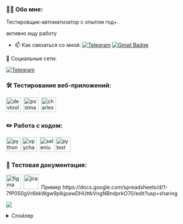 ### 👨‍💻 Обо мне:

Тестировщик-автоматизатор с опытом год+. 


активно ищу работу 

- 📫 Как связаться со мной: [![Telegram](https://img.shields.io/badge/-Telegram-2CA5E0?style=flat&logo=telegram&logoColor=white&link=https://t.me/SemaFFTP)](https://t.me/SemaFFTP) [![Gmail Badge](https://img.shields.io/badge/-Gmail-red?style=flat&logo=Gmail&logoColor=white)](mailto:sema.fftp@gmail.com)


🤝 Социальные сети:

[![Telegram](https://img.shields.io/badge/-Telegram-2CA5E0?style=flat&logo=telegram&logoColor=white&link=https://t.me/SemaFFTP)](https://t.me/SemaFFTP)

### 🛠 Тестирование веб-приложений:

<div>
  <img src="https://d33wubrfki0l68.cloudfront.net/38b5c953a4667366685d55db55d057c86db1fc54/a0fdc/static/acae6b24d940347661ca901ea07f47c1/chrome-dev-logo-icon.png" title="devtools" alt="devtools" width="40" height="40"/>&nbsp
  <img src="https://seeklogo.com/images/P/postman-logo-0087CA0D15-seeklogo.com.png" title="postman" alt="postman" width="40" height="40"/>&nbsp
  <img src="https://cdn.icon-icons.com/icons2/3053/PNG/512/charles_proxy_macos_bigsur_icon_190302.png" title="charles-proxy" alt="charles-proxy" width="40" height="40"/>&nbsp

### ✏️ Работа с кодом:

<div>
  <img src="https://cdn.jsdelivr.net/gh/devicons/devicon/icons/python/python-original-wordmark.svg" title="python" alt="python" width="40" height="40"/>       
  <img src="https://cdn.jsdelivr.net/gh/devicons/devicon/icons/pycharm/pycharm-original-wordmark.svg" title="pycharm" alt="vpycharm" width="40" height="40"/>&nbsp
  <img src="https://cdn.jsdelivr.net/gh/devicons/devicon/icons/selenium/selenium-original.svg" title="selenium" alt="selenium" width="40" height="40"/>
  <img src="https://cdn.jsdelivr.net/gh/devicons/devicon/icons/pytest/pytest-original-wordmark.svg" title="pytest" alt="pytest" width="40" height="40"/>&nbsp

### 📁 Тестовая документация:

<div>
  <img src="https://cdn.jsdelivr.net/gh/devicons/devicon/icons/figma/figma-original.svg" title="figma" alt="figma" width="40" height="40"/>&nbsp
  <img src="https://cdn.jsdelivr.net/gh/devicons/devicon/icons/jira/jira-original.svg" title="jira" alt="jira" width="40" height="40"/>&nbsp
Пример https://docs.google.com/spreadsheets/d/1-7fP050gVr6bkWgw9plkjpawDHUttkVngNBndprkO70/edit?usp=sharing
  
  ![](https://komarev.com/ghpvc/?username=Semafftp&color=blueviolet)

<details>
<summary>Спойлер</summary>
<p>Why did I waste my time on this?.</p>
</details>
